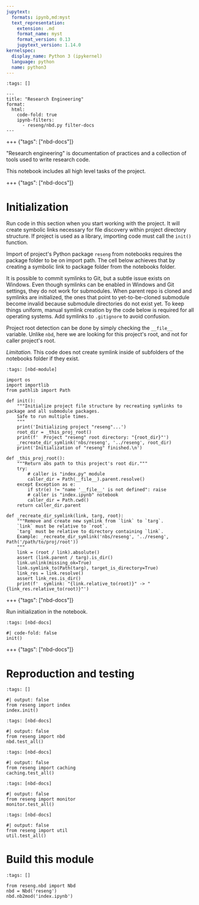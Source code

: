 ```yaml
---
jupytext:
  formats: ipynb,md:myst
  text_representation:
    extension: .md
    format_name: myst
    format_version: 0.13
    jupytext_version: 1.14.0
kernelspec:
  display_name: Python 3 (ipykernel)
  language: python
  name: python3
---
```


```{raw-cell}
:tags: []

---
title: "Research Engineering"
format:
  html: 
    code-fold: true
    ipynb-filters:
      - reseng/nbd.py filter-docs
---
```

+++ {"tags": ["nbd-docs"]}

"Research engineering" is documentation of practices and a collection of tools used to write research code.

This notebook includes all high level tasks of the project.

+++ {"tags": ["nbd-docs"]}

# Initialization

Run code in this section when you start working with the project.
It will create symbolic links necessary for file discovery within project directory structure.
If project is used as a library, importing code must call the `init()` function.

Import of project's Python package `reseng` from notebooks requires the package folder to be on import path.
The cell below achieves that by creating a symbolic link to package folder from the notebooks folder.

It is possible to commit symlinks to Git, but a subtle issue exists on Windows.
Even though symlinks can be enabled in Windows and Git settings, they do not work for submodules.
When parent repo is cloned and symlinks are initialized, the ones that point to yet-to-be-cloned submodule become invalid because submodule directories do not exist yet.
To keep things uniform, manual symlink creation by the code below is required for all operating systems.
Add symlinks to `.gitignore` to avoid confusion.

Project root detection can be done by simply checking the `__file__` variable.
Unlike `nbd`, here we are looking for this project's root, and not for caller project's root.

*Limitation.*
This code does not create symlink inside of subfolders of the notebooks folder if they exist.

```{code-cell} ipython3
:tags: [nbd-module]

import os
import importlib
from pathlib import Path

def init():
    """Initialize project file structure by recreating symlinks to package and all submodule packages.
    Safe to run multiple times.
    """
    print('Initializing project "reseng"...')
    root_dir = _this_proj_root()
    print(f'  Project "reseng" root directory: "{root_dir}"')
    _recreate_dir_symlink('nbs/reseng', '../reseng', root_dir)
    print('Initialization of "reseng" finished.\n')

def _this_proj_root():
    """Return abs path to this project's root dir."""
    try:
        # caller is "index.py" module
        caller_dir = Path(__file__).parent.resolve()
    except Exception as e:
        if str(e) != "name '__file__' is not defined": raise
        # caller is "index.ipynb" notebook
        caller_dir = Path.cwd()
    return caller_dir.parent

def _recreate_dir_symlink(link, targ, root):
    """Remove and create new symlink from `link` to `targ`.
    `link` must be relative to `root`.
    `targ` must be relative to directory containing `link`.
    Example: _recreate_dir_symlink('nbs/reseng', '../reseng', Path('/path/to/proj/root'))
    """
    link = (root / link).absolute()
    assert (link.parent / targ).is_dir()
    link.unlink(missing_ok=True)
    link.symlink_to(Path(targ), target_is_directory=True)
    link_res = link.resolve()
    assert link_res.is_dir()
    print(f'  symlink: "{link.relative_to(root)}" -> "{link_res.relative_to(root)}"')
```

+++ {"tags": ["nbd-docs"]}

Run initialization in the notebook.

```{code-cell} ipython3
:tags: [nbd-docs]

#| code-fold: false
init()
```

+++ {"tags": ["nbd-docs"]}

# Reproduction and testing

```{code-cell} ipython3
:tags: []

#| output: false
from reseng import index
index.init()
```

```{code-cell} ipython3
:tags: [nbd-docs]

#| output: false
from reseng import nbd
nbd.test_all()
```

```{code-cell} ipython3
:tags: [nbd-docs]

#| output: false
from reseng import caching
caching.test_all()
```

```{code-cell} ipython3
:tags: [nbd-docs]

#| output: false
from reseng import monitor
monitor.test_all()
```

```{code-cell} ipython3
:tags: [nbd-docs]

#| output: false
from reseng import util
util.test_all()
```

# Build this module

```{code-cell} ipython3
:tags: []

from reseng.nbd import Nbd
nbd = Nbd('reseng')
nbd.nb2mod('index.ipynb')
```
